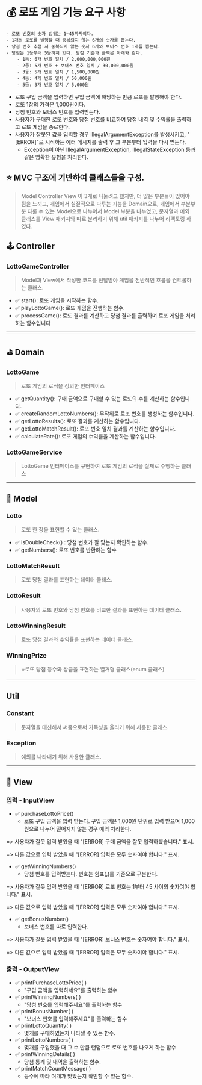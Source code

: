 # 💰 로또 게임 기능 요구 사항
```
- 로또 번호의 숫자 범위는 1~45까지이다.
- 1개의 로또를 발행할 때 중복되지 않는 6개의 숫자를 뽑는다.
- 당첨 번호 추첨 시 중복되지 않는 숫자 6개와 보너스 번호 1개를 뽑는다.
- 당첨은 1등부터 5등까지 있다. 당첨 기준과 금액은 아래와 같다.
    - 1등: 6개 번호 일치 / 2,000,000,000원
    - 2등: 5개 번호 + 보너스 번호 일치 / 30,000,000원
    - 3등: 5개 번호 일치 / 1,500,000원
    - 4등: 4개 번호 일치 / 50,000원
    - 5등: 3개 번호 일치 / 5,000원
```

- 로또 구입 금액을 입력하면 구입 금액에 해당하는 만큼 로또를 발행해야 한다.
- 로또 1장의 가격은 1,000원이다.
- 당첨 번호와 보너스 번호를 입력받는다.
- 사용자가 구매한 로또 번호와 당첨 번호를 비교하여 당첨 내역 및 수익률을 출력하고 로또 게임을 종료한다.
- 사용자가 잘못된 값을 입력할 경우 IllegalArgumentException를 발생시키고, "[ERROR]"로 시작하는 에러 메시지를 출력 후 그 부분부터 입력을 다시 받는다.
  - Exception이 아닌 IllegalArgumentException, IllegalStateException 등과 같은 명확한 유형을 처리한다.

## ⭐️ MVC 구조에 기반하여 클래스들을 구성.
> Model Controller View 이 3개로 나눌려고 했지만, 더 많은 부분들이 있어야 됨을 느끼고, 게임에서 실질적으로 다루는 기능을 Domain으로, 게임에서 부분부분 다룰 수 있는 
Model으로 나누어서 Model 부분을 나누었고, 문자열과 예외 클래스를 View 패키지와 따로 분리하기 위해 util 패키지를 나누어 리펙토링 하였다. 

## 🕹️ Controller 
### LottoGameController
> Model과 View에서 작성한 코드를 전달받아 게임을 전반적인 흐름을 컨트롤하는 클래스.
- ✅ start(): 로또 게임을 시작하는 함수.
- ✅ playLottoGame(): 로또 게임을 진행하는 함수. 
- ✅ processGame(): 로또 결과를 계산하고 당첨 결과를 출력하며 로또 게임을 처리하는 함수입니다
--- 
## ⛳️ Domain
### LottoGame
> 로또 게임의 로직을 정의한 인터페이스
- ✅ getQuantity(): 구매 금액으로 구매할 수 있는 로또의 수를 계산하는 함수입니다.
- ✅ createRandomLottoNumbers(): 무작위로 로또 번호를 생성하는 함수입니다.
- ✅ getLottoResults(): 로또 결과를 계산하는 함수입니다.
- ✅ getLottoMatchResult(): 로또 번호 일치 결과를 계산하는 함수입니다.
- ✅ calculateRate(): 로또 게임의 수익률을 계산하는 함수입니다.
### LottoGameService
> LottoGame 인터페이스를 구현하여 로또 게임의 로직을 실제로 수행하는 클래스

---

## 🚦 Model
### Lotto
> 로또 한 장을 표현할 수 있는 클래스. 
- ✅ isDoubleCheck() : 당첨 번호가 잘 맞는지 확인하는 함수.
- ✅ getNumbers(): 로또 번호를 반환하는 함수
### LottoMatchResult
> 로또 당첨 결과를 표현하는 데이터 클래스.
### LottoResult
> 사용자의 로또 번호와 당첨 번호를 비교한 결과를 표현하는 데이터 클래스. 
### LottoWinningResult
> 로또 당첨 결과와 수익률을 표현하는 데이터 클래스. 
### WinningPrize
> ⭐️로또 당첨 등수와 상금을 표현하는 열거형 클래스(enum 클래스)
---

## Util
### Constant
> 문자열을 대신해서 써줌으로써 가독성을 올리기 위해 사용한 클래스.
### Exception
> 예외를 나타내기 위해 사용한 클래스. 

---

## 🔭 View
### 입력 - InputView
- ✅ purchaseLottoPrice()
  - 로또 구입 금액을 입력 받는다. 구입 금액은 1,000원 단위로 입력 받으며 1,000원으로 나누어 떨어지지 않는 경우 예외 처리한다.

=> 사용자가 잘못 입력 받았을 때 "[ERROR] 구매 금액을 잘못 입력하셨습니다." 표시.

=> 다른 값으로 입력 받았을 때 "[ERROR] 입력은 모두 숫자여야 합니다." 표시.

- ✅ getWinningNumbers()
  - 당첨 번호를 입력받는다. 번호는 쉼표(,)를 기준으로 구분한다.

=> 사용자가 잘못 입력 받았을 때 "[ERROR] 로또 번호는 1부터 45 사이의 숫자여야 합니다." 표시. 

=> 다른 값으로 입력 받았을 때 "[ERROR] 입력은 모두 숫자여야 합니다." 표시.

- ✅ getBonusNumber()
  - 보너스 번호를 따로 입력한다. 

=> 사용자가 잘못 입력 받았을 때 "[ERROR] 보너스 번호는 숫자여야 합니다." 표시.

=> 다른 값으로 입력 받았을 때 "[ERROR] 입력은 모두 숫자여야 합니다." 표시.

### 출력 - OutputView
- ✅ printPurchaseLottoPrice( )
  - "구입 금액을 입력하세요"를 출력하는 함수
- ✅ printWinningNumbers( )
  - "당첨 번호를 입력해주세요"를 출력하는 함수
- ✅ printBonusNumber( )
  - "보너스 번호를 입력해주세요"를 출력하는 함수
- ✅ printLottoQuantity( )
  - 몇개를 구매하였는지 나타낼 수 있는 함수. 
- ✅ printLottoNumbers( )
  - 몇개를 구입했을 때 그 수 만큼 랜덤으로 로또 번호를 나오게 하는 함수
- ✅ printWinningDetails( )
  - 당첨 통계 및 내역을 출력하는 함수.
- ✅ printMatchCountMessage( )
  - 등수에 따라 며개가 맞았는지 확인할 수 있는 함수. 

